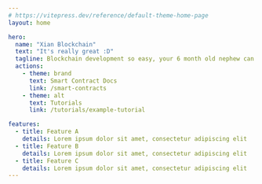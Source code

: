 ```yaml
---
# https://vitepress.dev/reference/default-theme-home-page
layout: home

hero:
  name: "Xian Blockchain"
  text: "It's really great :D"
  tagline: Blockchain development so easy, your 6 month old nephew can do it.
  actions:
    - theme: brand
      text: Smart Contract Docs
      link: /smart-contracts
    - theme: alt
      text: Tutorials
      link: /tutorials/example-tutorial

features:
  - title: Feature A
    details: Lorem ipsum dolor sit amet, consectetur adipiscing elit
  - title: Feature B
    details: Lorem ipsum dolor sit amet, consectetur adipiscing elit
  - title: Feature C
    details: Lorem ipsum dolor sit amet, consectetur adipiscing elit
---
```


